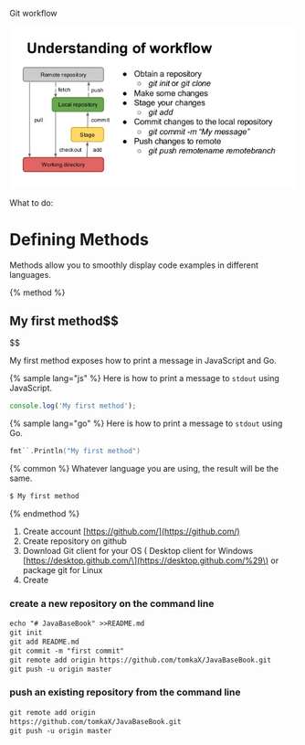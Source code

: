 Git workflow

![](/assets/git.png)

What to do:
# Defining Methods

Methods allow you to smoothly display code examples in different languages.

{% method %}
## My first method$$
$$

My first method exposes how to print a message in JavaScript and Go.

{% sample lang="js" %}
Here is how to print a message to `stdout` using JavaScript.

```js
console.log('My first method');
```

{% sample lang="go" %}
Here is how to print a message to `stdout` using Go.

```go
fmt``.Println("My first method")
```

{% common %}
Whatever language you are using, the result will be the same.

```bash
$ My first method
```
{% endmethod %}


1. Create account [https://github.com/](https://github.com/)
2. Create repository on github 
3. Download Git client for your OS \( Desktop client for Windows [https://desktop.github.com/\](https://desktop.github.com/%29\) or package git for Linux
4. Create 



### create a new repository on the command line

```
echo "# JavaBaseBook" >>README.md
git init
git add README.md
git commit -m "first commit"
git remote add origin https://github.com/tomkaX/JavaBaseBook.git
git push -u origin master
```

### push an existing repository from the command line

```
git remote add origin 
https://github.com/tomkaX/JavaBaseBook.git
git push -u origin master
```

```

```



